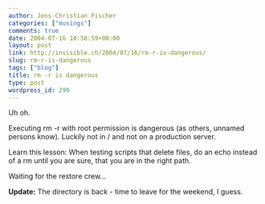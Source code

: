 ```yaml
---
author: Jens-Christian Fischer
categories: ["musings"]
comments: true
date: 2004-07-16 10:58:59+00:00
layout: post
link: http://invisible.ch/2004/07/16/rm-r-is-dangerous/
slug: rm-r-is-dangerous
tags: ["blog"]
title: rm -r is dangerous
type: post
wordpress_id: 299
---
```


Uh oh.

Executing rm -r with root permission is dangerous (as others, unnamed persons know). Luckily not in / and not on a production server.

Learn this lesson: When testing scripts that delete files, do an echo instead of a rm until you are sure, that you are in the right path.

Waiting for the restore crew...

**Update:** The directory is back - time to leave for the weekend, I guess.
